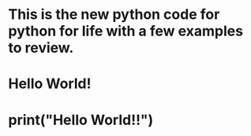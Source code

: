 # This is the new python code for python for life with a few examples to review.
# Hello World!
# print("Hello World!!")
